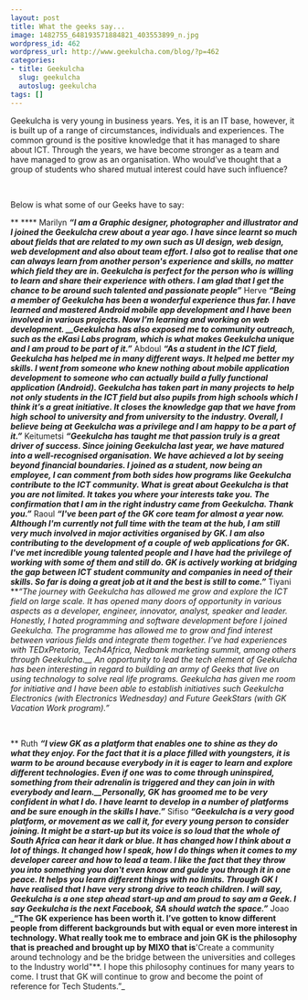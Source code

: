 ```yaml
---
layout: post
title: What the geeks say...
image: 1482755_648193571884821_403553899_n.jpg
wordpress_id: 462
wordpress_url: http://www.geekulcha.com/blog/?p=462
categories:
- title: Geekulcha
  slug: geekulcha
  autoslug: geekulcha
tags: []
---
```

Geekulcha is very young in business years. Yes, it is an IT base, however, it is built up of a range of circumstances, individuals and experiences. The common ground is the positive knowledge that it has managed to share about ICT. Through the years, we have become stronger as a team and have managed to grow as an organisation. Who would’ve thought that a group of students who shared mutual interest could have such influence?     Below is what some of our Geeks have to say: ** **** Marilyn **_“I am a Graphic designer, photographer and illustrator and I joined the Geekulcha crew about a year ago. I have since learnt so much about fields that are related to my own such as UI design, web design, web development and also about team effort. I also got to realise that one can always learn from another person's experience and skills, no matter which field they are in. Geekulcha is perfect for the person who is willing to learn and share their experience with others. I am glad that I get the chance to be around such talented and passionate people”_** Herve **_“Being a member of Geekulcha has been a wonderful experience thus far. I have learned and mastered Android mobile app development and I have been involved in various projects. Now I’m learning and working on web development. __Geekulcha has also exposed me to community outreach, such as the eKasi Labs program, which is what makes Geekulcha unique and I am proud to be part of it.”_** Abdoul **_“As a student in the ICT field, Geekulcha has helped me in many different ways. It helped me better my skills. I went from someone who knew nothing about mobile application development to someone who can actually build a fully functional application (Android). Geekulcha has taken part in many projects to help not only students in the ICT field but also pupils from high schools which I think it’s a great initiative. It closes the knowledge gap that we have from high school to university and from university to the industry. Overall, I believe being at Geekulcha was a privilege and I am happy to be a part of it.”_** Keitumetsi **_“Geekulcha has taught me that passion truly is a great driver of success. Since joining Geekulcha last year, we have matured into a well-recognised organisation. We have achieved a lot by seeing beyond financial boundaries. I joined as a student, now being an employee, I can comment from both sides how programs like Geekulcha contribute to the ICT community. What is great about Geekulcha is that you are not limited. It takes you where your interests take you. The confirmation that I am in the right industry came from Geekulcha. Thank you.”_** Raoul **_“I've been part of the GK core team for almost a year now. Although I'm currently not full time with the team at the hub, I am still very much involved in major activities organised by GK. I am also contributing to the development of a couple of web applications for GK. I've met incredible young talented people and I have had the privilege of working with some of them and still do. GK is actively working at bridging the gap between ICT student community and companies in need of their skills. So far is doing a great job at it and the best is still to come.”_** Tiyani **_“The journey with Geekulcha has allowed me grow and explore the ICT field on large scale. It has opened many doors of opportunity in various aspects as a developer, engineer, innovator, analyst, speaker and leader. Honestly, I hated programming and software development before I joined Geekulcha. The programme has allowed me to grow and find interest between various fields and integrate them together. I’ve had experiences with TEDxPretoria, Tech4Africa, Nedbank marketing summit, among others through Geekulcha.__ An opportunity to lead the tech element of Geekulcha has been interesting in regard to building an army of Geeks that live on using technology to solve real life programs. Geekulcha has given me room for initiative and I have been able to establish initiatives such Geekulcha Electronics (with Electronics Wednesday) and Future GeekStars (with GK Vacation Work program).”_    ** Ruth **_“I view GK as a platform that enables one to shine as they do what they enjoy. For the fact that it is a place filled with youngsters, it is warm to be around because everybody in it is eager to learn and explore different technologies. Even if one was to come through uninspired, something from their adrenalin is triggered and they can join in with everybody and learn.__Personally, GK has groomed me to be very confident in what I do. I have learnt to develop in a number of platforms and be sure enough in the skills I have.”_** Sifiso **_“Geekulcha is a very good platform, or movement as we call it, for every young person to consider joining. It might be a start-up but its voice is so loud that the whole of South Africa can hear it dark or blue. It has changed how I think about a lot of things. It changed how I speak, how I do things when it comes to my developer career and how to lead a team. I like the fact that they throw you into something you don't even know and guide you through it in one peace. It helps you learn different things with no limits. Through GK I have realised that I have very strong drive to teach children. I will say, Geekulcha is a one step ahead start-up and am proud to say am a Geek. I say Geekulcha is the next Facebook, SA should watch the space.”_** Joao **_“The GK experience has been worth it. I’ve gotten to know different people from different backgrounds but with equal or even more interest in technology. What really took me to embrace and join GK is the philosophy that is preached and brought up by MIXO that is**'Create a community around technology and be the bridge between the universities and colleges to the Industry world"**. I hope this philosophy continues for many years to come. I trust that GK will continue to grow and become the point of reference for Tech Students.”_

